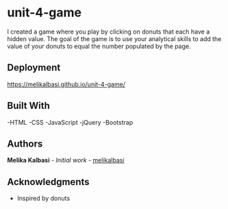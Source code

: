 # unit-4-game

I created a game where you play by clicking on donuts that each have a hidden value. The goal of the game is to use your analytical skills to add the value of your donuts to equal the number populated by the page. 


## Deployment

https://melikalbasi.github.io/unit-4-game/

## Built With

-HTML
-CSS
-JavaScript
-jQuery
-Bootstrap

## Authors

**Melika Kalbasi** - *Initial work* - [melikalbasi](https://github.com/melikalbasi)

## Acknowledgments

* Inspired by donuts
